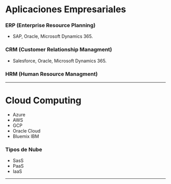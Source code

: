 
# Aplicaciones Empresariales

### ERP (Enterprise Resource Planning)
- SAP, Oracle, Microsoft Dynamics 365.

### CRM (Customer Relationship Managment)
- Salesforce, Oracle, Microsoft Dynamics 365.

### HRM (Human Resource Managment)

---
# Cloud Computing
- Azure
- AWS
- GCP
- Oracle Cloud
- Bluemix IBM

### Tipos de Nube
- SasS
- PaaS
- IaaS

---
